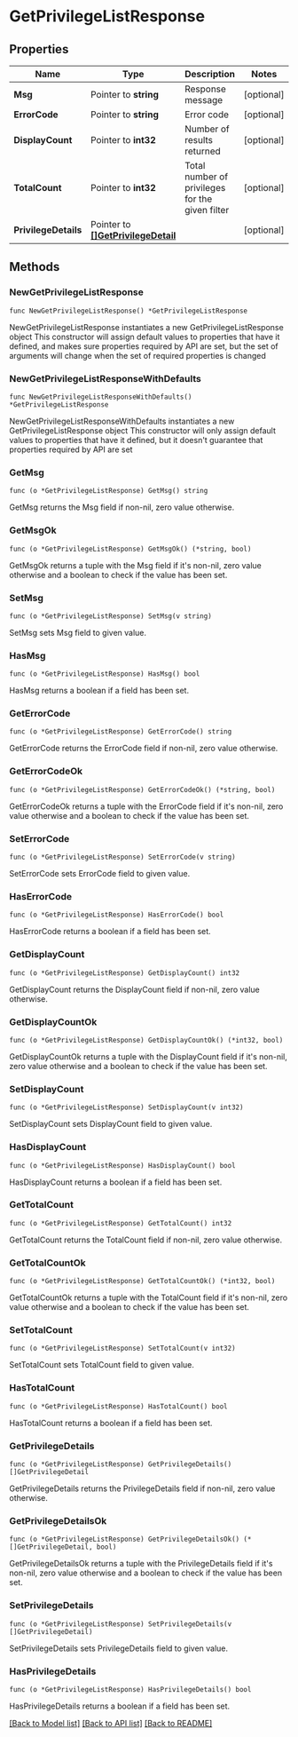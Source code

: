 # GetPrivilegeListResponse

## Properties

Name | Type | Description | Notes
------------ | ------------- | ------------- | -------------
**Msg** | Pointer to **string** | Response message | [optional] 
**ErrorCode** | Pointer to **string** | Error code | [optional] 
**DisplayCount** | Pointer to **int32** | Number of results returned | [optional] 
**TotalCount** | Pointer to **int32** | Total number of privileges for the given filter | [optional] 
**PrivilegeDetails** | Pointer to [**[]GetPrivilegeDetail**](GetPrivilegeDetail.md) |  | [optional] 

## Methods

### NewGetPrivilegeListResponse

`func NewGetPrivilegeListResponse() *GetPrivilegeListResponse`

NewGetPrivilegeListResponse instantiates a new GetPrivilegeListResponse object
This constructor will assign default values to properties that have it defined,
and makes sure properties required by API are set, but the set of arguments
will change when the set of required properties is changed

### NewGetPrivilegeListResponseWithDefaults

`func NewGetPrivilegeListResponseWithDefaults() *GetPrivilegeListResponse`

NewGetPrivilegeListResponseWithDefaults instantiates a new GetPrivilegeListResponse object
This constructor will only assign default values to properties that have it defined,
but it doesn't guarantee that properties required by API are set

### GetMsg

`func (o *GetPrivilegeListResponse) GetMsg() string`

GetMsg returns the Msg field if non-nil, zero value otherwise.

### GetMsgOk

`func (o *GetPrivilegeListResponse) GetMsgOk() (*string, bool)`

GetMsgOk returns a tuple with the Msg field if it's non-nil, zero value otherwise
and a boolean to check if the value has been set.

### SetMsg

`func (o *GetPrivilegeListResponse) SetMsg(v string)`

SetMsg sets Msg field to given value.

### HasMsg

`func (o *GetPrivilegeListResponse) HasMsg() bool`

HasMsg returns a boolean if a field has been set.

### GetErrorCode

`func (o *GetPrivilegeListResponse) GetErrorCode() string`

GetErrorCode returns the ErrorCode field if non-nil, zero value otherwise.

### GetErrorCodeOk

`func (o *GetPrivilegeListResponse) GetErrorCodeOk() (*string, bool)`

GetErrorCodeOk returns a tuple with the ErrorCode field if it's non-nil, zero value otherwise
and a boolean to check if the value has been set.

### SetErrorCode

`func (o *GetPrivilegeListResponse) SetErrorCode(v string)`

SetErrorCode sets ErrorCode field to given value.

### HasErrorCode

`func (o *GetPrivilegeListResponse) HasErrorCode() bool`

HasErrorCode returns a boolean if a field has been set.

### GetDisplayCount

`func (o *GetPrivilegeListResponse) GetDisplayCount() int32`

GetDisplayCount returns the DisplayCount field if non-nil, zero value otherwise.

### GetDisplayCountOk

`func (o *GetPrivilegeListResponse) GetDisplayCountOk() (*int32, bool)`

GetDisplayCountOk returns a tuple with the DisplayCount field if it's non-nil, zero value otherwise
and a boolean to check if the value has been set.

### SetDisplayCount

`func (o *GetPrivilegeListResponse) SetDisplayCount(v int32)`

SetDisplayCount sets DisplayCount field to given value.

### HasDisplayCount

`func (o *GetPrivilegeListResponse) HasDisplayCount() bool`

HasDisplayCount returns a boolean if a field has been set.

### GetTotalCount

`func (o *GetPrivilegeListResponse) GetTotalCount() int32`

GetTotalCount returns the TotalCount field if non-nil, zero value otherwise.

### GetTotalCountOk

`func (o *GetPrivilegeListResponse) GetTotalCountOk() (*int32, bool)`

GetTotalCountOk returns a tuple with the TotalCount field if it's non-nil, zero value otherwise
and a boolean to check if the value has been set.

### SetTotalCount

`func (o *GetPrivilegeListResponse) SetTotalCount(v int32)`

SetTotalCount sets TotalCount field to given value.

### HasTotalCount

`func (o *GetPrivilegeListResponse) HasTotalCount() bool`

HasTotalCount returns a boolean if a field has been set.

### GetPrivilegeDetails

`func (o *GetPrivilegeListResponse) GetPrivilegeDetails() []GetPrivilegeDetail`

GetPrivilegeDetails returns the PrivilegeDetails field if non-nil, zero value otherwise.

### GetPrivilegeDetailsOk

`func (o *GetPrivilegeListResponse) GetPrivilegeDetailsOk() (*[]GetPrivilegeDetail, bool)`

GetPrivilegeDetailsOk returns a tuple with the PrivilegeDetails field if it's non-nil, zero value otherwise
and a boolean to check if the value has been set.

### SetPrivilegeDetails

`func (o *GetPrivilegeListResponse) SetPrivilegeDetails(v []GetPrivilegeDetail)`

SetPrivilegeDetails sets PrivilegeDetails field to given value.

### HasPrivilegeDetails

`func (o *GetPrivilegeListResponse) HasPrivilegeDetails() bool`

HasPrivilegeDetails returns a boolean if a field has been set.


[[Back to Model list]](../README.md#documentation-for-models) [[Back to API list]](../README.md#documentation-for-api-endpoints) [[Back to README]](../README.md)


